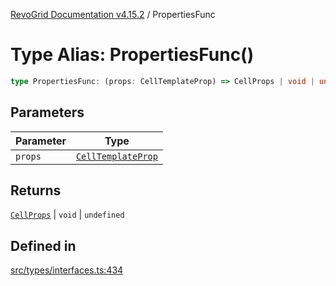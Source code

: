 [RevoGrid Documentation v4.15.2](README.md) / PropertiesFunc

# Type Alias: PropertiesFunc()

```ts
type PropertiesFunc: (props: CellTemplateProp) => CellProps | void | undefined;
```

## Parameters

| Parameter | Type |
| ------ | ------ |
| `props` | [`CellTemplateProp`](Interface.CellTemplateProp.md) |

## Returns

[`CellProps`](TypeAlias.CellProps.md) \| `void` \| `undefined`

## Defined in

[src/types/interfaces.ts:434](https://github.com/revolist/revogrid/blob/30cfedca97f5b42c948bd2668fa87c350d2411bd/src/types/interfaces.ts#L434)
